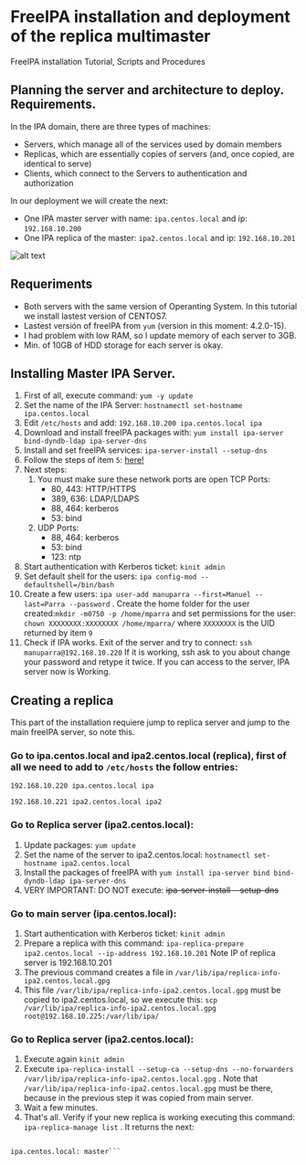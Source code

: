 # FreeIPA installation and deployment of the replica multimaster 
FreeIPA installation Tutorial, Scripts and Procedures

## Planning the server and architecture to deploy. Requirements.

In the IPA domain, there are three types of machines:

+ Servers, which manage all of the services used by domain members
+ Replicas, which are essentially copies of servers (and, once copied, are identical to serve)
+ Clients, which connect to the Servers to authentication and authorization

In our deployment we will create the next:

+ One IPA master server with name: `ipa.centos.local` and ip: `192.168.10.200`
+ One IPA replica of the master: `ipa2.centos.local` and ip: `192.168.10.201`

![alt text](https://github.com/manuparra/FreeIPA/raw/master/architecture.png "Architecture")

## Requeriments

+ Both servers with the same version of Operanting System. In this tutorial we install lastest version of CENTOS7.
+ Lastest versión of freeIPA from `yum`  (version in this moment: 4.2.0-15).
+ I had problem with low RAM, so I update memory of each server to 3GB.
+ Min. of 10GB of HDD storage for each server is okay.




## Installing Master IPA Server.

1. First of all, execute command: 
`yum -y update`
2. Set the name of the IPA Server: 
`hostnamectl set-hostname ipa.centos.local`
3. Edit `/etc/hosts` and add: 
`192.168.10.200 ipa.centos.local ipa`
4. Download and install freeIPA packages with: 
`yum install ipa-server bind-dyndb-ldap ipa-server-dns`
5. Install and set freeIPA services: 
`ipa-server-install --setup-dns`
6. Follow the steps of item `5`: [here!](questions.txt)
7. Next steps:
	1. You must make sure these network ports are open TCP Ports:
		  * 80, 443: HTTP/HTTPS
		  * 389, 636: LDAP/LDAPS
		  * 88, 464: kerberos
		  * 53: bind
	2. UDP Ports:
		  * 88, 464: kerberos
		  * 53: bind
		  * 123: ntp
8. Start authentication with Kerberos ticket: 
`kinit admin`
9. Set default shell for the users:
`ipa config-mod --defaultshell=/bin/bash`
10. Create a few users: `ipa user-add manuparra --first=Manuel --last=Parra --password` . Create the home folder for the user created:`mkdir -m0750 -p /home/mparra` and set permissions for the user: `chown XXXXXXXX:XXXXXXXX /home/mparra/` where `XXXXXXXX` is the UID returned by item `9`
11. Check if IPA works. Exit of the server and try to connect: `ssh manuparra@192.168.10.220` If it is working, ssh ask to you about change your password and retype it twice. If you can access to the server, IPA server now is Working.

## Creating a replica

This part of the installation requiere jump to replica server and jump to the main freeIPA server, so note this.


### Go to **ipa.centos.local** and **ipa2.centos.local** (replica), first of all we need to add to `/etc/hosts` the follow entries: 

```
192.168.10.220 ipa.centos.local ipa

192.168.10.221 ipa2.centos.local ipa2
```


### Go to Replica server **(ipa2.centos.local)**:

1. Update packages: `yum update`
2. Set the name of the server to ipa2.centos.local: `hostnamectl set-hostname ipa2.centos.local`
3. Install the packages of freeIPA with `yum install ipa-server bind bind-dyndb-ldap ipa-server-dns`
4. VERY IMPORTANT: DO NOT execute: ~~ipa-server-install --setup-dns~~

### Go to main server **(ipa.centos.local)**:

1. Start authentication with Kerberos ticket: 
`kinit admin`
2. Prepare a replica with this command: `ipa-replica-prepare ipa2.centos.local --ip-address 192.168.10.201`  Note IP of replica server is 192.168.10.201
3. The previous command creates a file in `/var/lib/ipa/replica-info-ipa2.centos.local.gpg`
4. This file `/var/lib/ipa/replica-info-ipa2.centos.local.gpg` must be copied to ipa2.centos.local, so we execute this: `scp  /var/lib/ipa/replica-info-ipa2.centos.local.gpg root@192.168.10.225:/var/lib/ipa/`

### Go to Replica server **(ipa2.centos.local)**:

1. Execute again `kinit admin`
2. Execute `ipa-replica-install --setup-ca --setup-dns --no-forwarders /var/lib/ipa/replica-info-ipa2.centos.local.gpg` . Note that `/var/lib/ipa/replica-info-ipa2.centos.local.gpg` must be there, because in the previous step it was copied from main server.
3. Wait a few minutes.
4. That's all. Verify if your new replica is working executing this command: `ipa-replica-manage list` . It returns the next:
  
  ```ipa2.centos.local: master
  
  ipa.centos.local: master```





